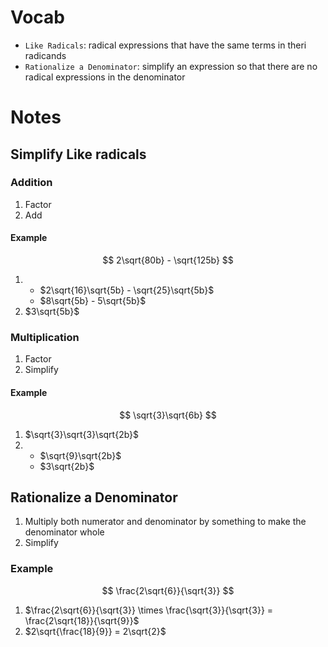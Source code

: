 # Vocab
- `Like Radicals`: radical expressions that have the same terms in theri radicands
- `Rationalize a Denominator`: simplify an expression so that there are no radical expressions in the denominator

# Notes
## Simplify Like radicals
### Addition
1. Factor
2. Add

#### Example
$$
	2\sqrt{80b} - \sqrt{125b}
$$

1. 
	- $2\sqrt{16}\sqrt{5b} - \sqrt{25}\sqrt{5b}$
	- $8\sqrt{5b} - 5\sqrt{5b}$
2. $3\sqrt{5b}$

### Multiplication
1. Factor
2. Simplify

#### Example
$$
	\sqrt{3}\sqrt{6b}
$$

1. $\sqrt{3}\sqrt{3}\sqrt{2b}$
2. 
	- $\sqrt{9}\sqrt{2b}$
	- $3\sqrt{2b}$

## Rationalize a Denominator
1. Multiply both numerator and denominator by something to make the denominator whole
2. Simplify

### Example
$$
	\frac{2\sqrt{6}}{\sqrt{3}}
$$

1. $\frac{2\sqrt{6}}{\sqrt{3}} \times \frac{\sqrt{3}}{\sqrt{3}} = \frac{2\sqrt{18}}{\sqrt{9}}$
2. $2\sqrt{\frac{18}{9}} = 2\sqrt{2}$